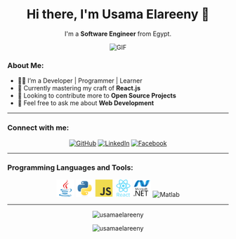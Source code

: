 <h1 align="center">Hi there, I'm Usama Elareeny 👋</h1>

<p align="center">
  I'm a <strong>Software Engineer</strong> from Egypt.
</p>

<p align="center" href="https://giphy.com/gifs/life-hacker-Ah3zHH7hvsSB2">
  <img src="https://media.giphy.com/media/Ah3zHH7hvsSB2/giphy.gif" alt="GIF">
</p>

### About Me:

- 🧑‍💻 I’m a Developer | Programmer | Learner
- 🌱 Currently mastering my craft of **React.js**
- 🎯 Looking to contribute more to **Open Source Projects** 
- 💬 Feel free to ask me about **Web Development**

---

### Connect with me:
<p align="center">
  <a href="https://github.com/UsamaElareeny"><img src="https://img.icons8.com/clouds/100/000000/github.png" alt="GitHub"/></a>
  <a href="https://linkedin.com/in/usamaelareeny"><img src="https://img.icons8.com/clouds/100/000000/linkedin.png" alt="LinkedIn"/></a>
  <a href="https://facebook.com/usamam2011202"><img src="https://img.icons8.com/clouds/100/000000/facebook.png" alt="Facebook"/></a>
</p>

---

### Programming Languages and Tools:
<p align="center">
  <img src="https://raw.githubusercontent.com/devicons/devicon/master/icons/java/java-original.svg" alt="Java" width="40" height="40"/> 
  <img src="https://raw.githubusercontent.com/devicons/devicon/master/icons/python/python-original.svg" alt="Python" width="40" height="40"/> 
  <img src="https://raw.githubusercontent.com/devicons/devicon/master/icons/javascript/javascript-original.svg" alt="JavaScript" width="40" height="40"/> 
  <img src="https://raw.githubusercontent.com/devicons/devicon/master/icons/react/react-original-wordmark.svg" alt="React" width="40" height="40"/> 
  <img src="https://raw.githubusercontent.com/devicons/devicon/master/icons/dot-net/dot-net-original-wordmark.svg" alt=".NET" width="40" height="40"/> 
  <img src="https://upload.wikimedia.org/wikipedia/commons/2/21/Matlab_Logo.png" alt="Matlab" width="40" height="40"/>
</p>

---

<p align="center">
  <img src="https://github-readme-stats.vercel.app/api/top-langs?username=usamaelareeny&show_icons=true&locale=en&layout=compact&theme=dark" alt="usamaelareeny" />
</p>

<p align="center">
  <img src="https://github-readme-streak-stats.herokuapp.com/?user=usamaelareeny&theme=dark" alt="usamaelareeny" />
</p>

